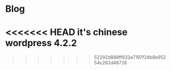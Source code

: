 # Blog
<<<<<<< HEAD
it's chinese wordpress 4.2.2
=======
>>>>>>> 52292d888ff932e7197f24b8e95254c262d46726
